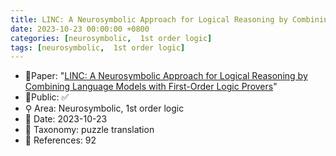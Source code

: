 ```yaml
---
title: LINC: A Neurosymbolic Approach for Logical Reasoning by Combining Language Models with First-Order Logic Provers
date: 2023-10-23 00:00:00 +0800
categories: [neurosymbolic,  1st order logic]
tags: [neurosymbolic,  1st order logic]
---
```


- 📙Paper: "[LINC: A Neurosymbolic Approach for Logical Reasoning by Combining Language Models with First-Order Logic Provers](https://www.semanticscholar.org/paper/LINC%3A-A-Neurosymbolic-Approach-for-Logical-by-with-Olausson-Gu/66d98dc2aad17c03532dbae21d05f098257cc2e2)"
- 🔑Public: ✅
- ⚲ Area: Neurosymbolic,  1st order logic
- 📅 Date: 2023-10-23
- 🔎 Taxonomy: puzzle translation
- 📝 References: 92
